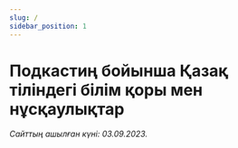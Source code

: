 ```yaml
---
slug: /
sidebar_position: 1
---
```


# Подкастиң бойынша Қазақ тіліндегі білім қоры мен нұсқаулықтар

_Сайттың ашылған күні: 03.09.2023._
